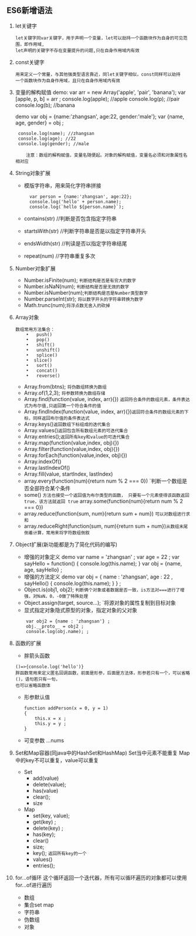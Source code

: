 ## ES6新增语法

1. let关键字
	```
	let关键字同var关键字，用于声明一个变量，let可以劫持一个函数块作为自身的可见范围，即作用域, 
	let声明的关键字不存在变量提升的问题,只在自身作用域内有效
	```
2. const关键字
	```
	用来定义一个常量，与其他强类型语言靠近，同let关键字相似，const同样可以劫持
	一个函数块作为自身作用域，且只在自身作用域内有效	
	```
3. 变量的解构赋值
	demo:
		var arr = new Array('apple', 'pair', 'banana');
		var [apple, p, b] = arr ;
		console.log(apple); //apple
		console.log(p); //pair
		console.log(b); //banana

	demo
		var obj = {name:'zhangsan', age:22, gender:'male'};
		var {name, age, gender} = obj ;

		console.log(name); //zhangsan
		console.log(age); //22
		console.log(gender); //male

	```
		注意：数组的解构赋值，变量名随便起。对象的解构赋值，变量名必须和对象属性名相对应
	```
4. String对象扩展
	* 模版字符串，用来简化字符串拼接
	
			var person = {name:'zhangsan', age:22};
			console.log('hello' + person.name);
			console.log(`hello ${person.name}`);
	* contains(str) //判断是否包含指定字符串
	* startsWith(str) //判断字符串是否是以指定字符串开头
	* endsWidth(str) //判读是否以指定字符串结尾
	* repeat(num) //字符串重复多次
	
5. Number对象扩展
 
	* Number.isFinite(num); `判断结构是否是有穷大的数字`
	* Number.isNaN(num); `判断结构是否是无效的数字`
	* Number.isNumber(num);`判断结构是否是Number类型数字`
	* Number.parseInt(str); `将以数字开头的字符串转换为数字`
	* Math.trunc(num);`将浮点数无舍入的砍掉`
6. Array对象
	```
	数组常用方法集合： 
		•	push()
		•	pop()
		•	shift()
		•	unshift()
		•	splice()
		•  slice()
		•	sort()
		•	concat()
		•	reverse()
	```
	* Array.from(btns); `将伪数组转换为数组`
	* Array.of(1,2,3); `将参数转换为数组存储`
	* Array.find(function(value, index, arr){}) `返回符合条件的数组元素，条件表达式为布尔值,只返回第一个符合条件的值`
	* Array.findIndex(function(value, index, arr){})`返回符合条件的数组元素的下标，同样返回布尔值的条件表达式`
	* Array.keys()`返回数组下标组成的迭代集合`
	* Array.values()`返回包含所有数组元素的可迭代集合`
	* Array.entries();`返回所有key和value的可迭代集合`
	* Array.map(function(value,index, obj){})
	* Array.filter(function(value,index, obj){})
	* Array.forEach(function(value,index, obj){})
	* Array.indexOf()
	* Array.lastIndexOf()
	* Array.fill(value, startIndex, lastIndex)
	* array.every(function(num){return num % 2 === 0}) `判断一个数组是否全部符合某个条件
	* some() `方法也接受一个返回值为布尔类型的函数， 只要有一个元素使得该函数返回 true，该方法就返回 true` array.some(function(num){return num % 2 === 0})
	* array.reduce(function(sum, num){return sum + num}) `可以对数组进行求和`
	* array.reduceRight(function(sum, num){return sum + num})`从数组末尾倒着计算，常用来将字符数组倒叙`
	
7. Object扩展(新功能都是为了简化代码的编写)
	* 增强的对象定义
		demo
			var name = 'zhangsan' ;
			var age = 22 ;
			var sayHello = function()
			{
				console.log(this.name);
			}
			var obj = {name, age, sayHello} ;
	* 增强的方法定义
		demo 
			var obj = {
				name : 'zhangsan',
 			   age : 22 ,
				sayHello()
				{
					console.log(this.name);
				}
			} ;
	* Object.is(obj1, obj2); `判断俩个对象或者数据是否一致，is方法对===进行了增强，对NaN，0，-0做了特殊处理`
	* Object.assign(target, source...); `将源对象的属性复制到目标对象
	* 显式指定对象隐式原型的对象，指定对象的父对象
	``` 
		var obj2 = {name : 'zhangsan'} ;
		obj.__proto__ = obj2 ;
		console.log(obj.name); ;
	```
8. 函数的扩展
	* 胖箭头函数
	```
	()=>{console.log('hello')}
	胖函数常用来定义匿名回调函数，前面是形参，后面是方法体，形参若只有一个，可以省略()，语句若只有一句，
	也可以省略函数体
	```
	* 形参默认值
		```
		function addPerson(x = 0, y = 1)
		{
			this.x = x ;
			this.y = y ;
		}
		```
	* 可变参数
		...nums
9. Set和Map容器(同java中的HashSet和HashMap)
		Set当中元素不能重复
		Map中的key不可以重复，value可以重复
	* Set
		- add(value) 
		- delete(value);
		- has(value)
		- clear();
		- size  
	* Map
		- set(key, value);
		- get(key) ;
		- delete(key) ;
		- has(key);
		- clear()
		- size;
		- key(); `返回所有key的一个`
		- values()
		- entries();
10. for...of循环
		这个循环返回一个迭代器，所有可以循环遍历的对象都可以使用for...of进行遍历

	* 数组
	* 集合set map
	* 字符串
	* 伪数组
	* 对象
	

